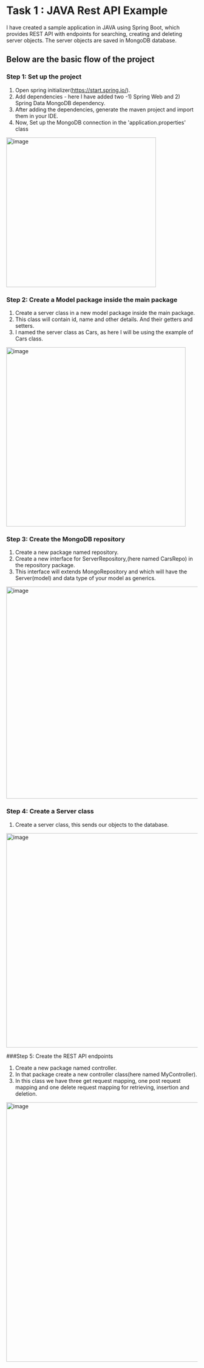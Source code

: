 # Task 1 : JAVA Rest API Example
I have created a sample application in JAVA using Spring Boot, which provides REST API with endpoints for searching, creating and deleting server objects.
The server objects are saved in MongoDB database.

## Below are the basic flow of the project
### Step 1: Set up the project
1. Open spring initializer(https://start.spring.io/).
2. Add dependencies - here I have added two -1) Spring Web and 2) Spring Data MongoDB dependency.
3. After adding the dependencies, generate the maven project and import them in your IDE.
4. Now, Set up the MongoDB connection in the 'application.properties' class
<img width="394" alt="image" src="https://user-images.githubusercontent.com/64260524/228660256-a718793c-0562-4c23-b749-27a2af224d7c.png">

### Step 2: Create a Model package inside the main package
1. Create a server class in a new model package inside the main package.
2. This class will contain id, name and other details. And their getters and setters.
3. I named the server class as Cars, as here I will be using the example of Cars class.
<img width="472" alt="image" src="https://user-images.githubusercontent.com/64260524/228660411-ee2c7cfe-35c6-452c-bb37-f9241ae68428.png">

### Step 3: Create the MongoDB repository
1. Create a new package named repository.
2. Create a new interface for ServerRepository,(here named CarsRepo) in the repository package.
3. This interface will extends MongoRepository and which will have the Server(model) and data type of your model as generics.
<img width="558" alt="image" src="https://user-images.githubusercontent.com/64260524/228661124-156aab32-1334-449b-b6a7-8645d520dbf6.png">

### Step 4: Create a Server class
1. Create a server class, this sends our objects to the database.
<img width="564" alt="image" src="https://user-images.githubusercontent.com/64260524/228661957-8844d2be-164d-42ac-9f5a-5b0e735dd687.png">

###Step 5: Create the REST API endpoints
1. Create a new package named controller.
2. In that package create a new controller class(here named MyController).
3. In this class we have three get request mapping, one post request mapping and one delete request mapping for retrieving, insertion and deletion.
 <img width="683" alt="image" src="https://user-images.githubusercontent.com/64260524/228663707-5c6aa96e-d951-4708-82f3-56d652ff6f1f.png">
